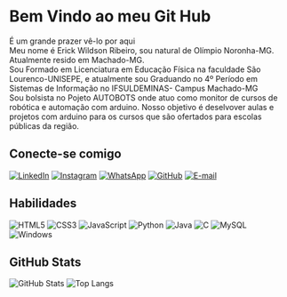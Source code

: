 # Bem Vindo ao meu Git Hub
É um grande prazer vê-lo por aqui<br>
Meu nome é Erick Wildson Ribeiro, sou natural de Olímpio Noronha-MG. Atualmente resido em Machado-MG.<br>
Sou Formado em Licenciatura em Educação Física na faculdade São Lourenco-UNISEPE, e atualmente sou Graduando no 4º Período em Sistemas de Informação no IFSULDEMINAS- Campus Machado-MG<br>
Sou bolsista no Pojeto AUTOBOTS onde atuo como monitor de cursos de robótica e automação com arduino. Nosso objetivo é deselvover aulas e projetos com arduino para os cursos que são ofertados para escolas públicas da região.<br>


## Conecte-se comigo
[![LinkedIn](https://img.shields.io/badge/LinkedIn-006?style=for-the-badge&logo=linkedin&logoColor=0E76A8)](https://www.linkedin.com/in/erick-wildson-ribeiro-041b93243/)
[![Instagram](https://img.shields.io/badge/Instagram-724?style=for-the-badge&logo=instagram)](https://www.instagram.com/erick_wildson/)
[![WhatsApp](https://img.shields.io/badge/WhatsApp-25D366?style=for-the-badge&logo=whatsapp&logoColor=white)](https://wa.me/+5535999543044)
[![GitHub](https://img.shields.io/badge/GitHUb-000?style=for-the-badge&logo=github&logoColor=white)](https://github.com/Erick-Ribeir)
[![E-mail](https://img.shields.io/badge/-Email-000?style=for-the-badge&logo=microsoft-outlook&logoColor=009EFF)](mailto:ras-erick@hotmail.com)

## Habilidades
![HTML5](https://img.shields.io/badge/HTML5-000?style=for-the-badge&logo=html5)
![CSS3](https://img.shields.io/badge/CSS3-000?style=for-the-badge&logo=css3&logoColor=264CE4)
![JavaScript](https://img.shields.io/badge/JavaScript-000?style=for-the-badge&logo=javascript)
![Python](https://img.shields.io/badge/Python-000?style=for-the-badge&logo=python)
![Java](https://img.shields.io/badge/Java-000?style=for-the-badge&logo=java)
![C](https://img.shields.io/badge/C-000?style=for-the-badge&logo=c)
![MySQL](https://img.shields.io/badge/MySQL-000?style=for-the-badge&logo=mysql&logoColor=005C84)
![Windows](https://img.shields.io/badge/Windows-000?style=for-the-badge&logo=windows&logoColor=2CA5E0)

## GitHub Stats

![GitHub Stats](https://github-readme-stats.vercel.app/api?username=MrRibeir&theme=transparent&bg_color=000&border_color=30A3DC&show_icons=true&icon_color=30A3DC&title_color=E94D5F&text_color=FFF)
![Top Langs](https://github-readme-stats-git-masterrstaa-rickstaa.vercel.app/api/top-langs/?username=MrRibeir&bg_color=000&border_color=30A3DC&title_color=E94D5F&text_color=FFF)



